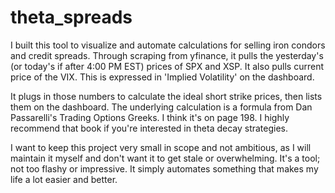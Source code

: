 # theta_spreads

 I built this tool to visualize and automate calculations for selling iron condors and credit spreads. Through scraping from yfinance, it pulls the yesterday's (or today's if after 4:00 PM EST) prices of SPX and XSP. It also pulls current price of the VIX. This is expressed in 'Implied Volatility' on the dashboard.

It plugs in those numbers to calculate the ideal short strike prices, then lists them on the dashboard. The underlying calculation is a formula from Dan Passarelli's Trading Options Greeks. I think it's on page 198. I highly recommend that book if you're interested in theta decay strategies. 

I want to keep this project very small in scope and not ambitious, as I will maintain it myself and don't want it to get stale or overwhelming. It's a tool; not too flashy or impressive. It simply automates something that makes my life a lot easier and better. 
